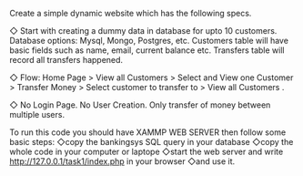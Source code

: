 Create a simple dynamic website which has the following specs.

◇ Start with creating a dummy data in database for upto 10 customers. Database options: Mysql, Mongo, Postgres, etc. Customers table will have basic fields such as name, email, current balance etc. Transfers table will record all transfers happened.

◇ Flow: Home Page > View all Customers > Select and View one Customer > Transfer Money > Select customer to transfer to > View all Customers .

◇ No Login Page. No User Creation. Only transfer of money between multiple users.

To run this code you should have XAMMP WEB SERVER then follow some basic steps:
◇copy the bankingsys SQL query in your database 
◇copy the whole code in your computer or laptope
◇start the web server and write http://127.0.0.1/task1/index.php in your browser
◇and use it.
